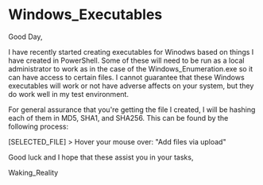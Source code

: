# Windows_Executables

Good Day,

I have recently started creating executables for Winodws based on things I have created in PowerShell. Some of these will need to be run as a local administrator to work as in the case of the Windows_Enumeration.exe so it can have access to certain files. I cannot guarantee that these Windows executables will work or not have adverse affects on your system, but they do work well in my test environment.

For general assurance  that you're getting the file I created, I will be hashing each of them in MD5, SHA1, and SHA256. This can be found by the following process:

[SELECTED_FILE] > Hover your mouse over: "Add files via upload"

Good luck and I hope that these assist you in your tasks,

Waking_Reality
